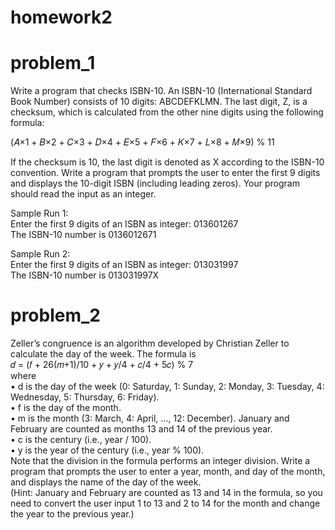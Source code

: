 # homework2

# problem_1

Write a program that checks ISBN-10. An ISBN-10 (International Standard Book Number) consists of 10 digits: ABCDEFKLMN. The last digit, Z, is a checksum, which is calculated from the other nine digits using the following formula:                     

(𝐴×1 + 𝐵×2 + 𝐶×3 + 𝐷×4 + 𝐸×5 + 𝐹×6 + 𝐾×7 + 𝐿×8 + 𝑀×9) % 11                           

If the checksum is 10, the last digit is denoted as X according to the ISBN-10 convention. Write a program that prompts the user to enter the first 9 digits and displays the 10-digit ISBN (including leading zeros). Your program should read the input as an integer.                        

Sample Run 1:             
Enter the first 9 digits of an ISBN as integer: 013601267                 
The ISBN-10 number is 0136012671          

Sample Run 2:                     
Enter the first 9 digits of an ISBN as integer: 013031997                   
The ISBN-10 number is 013031997X                

# problem_2

Zeller’s congruence is an algorithm developed by Christian Zeller to calculate the day of the week. The formula is            
𝑑 = (𝑓 + 26(𝑚+1)/10 + 𝑦 + 𝑦/4 + 𝑐/4 + 5𝑐) % 7              
where             
  • d is the day of the week (0: Saturday, 1: Sunday, 2: Monday, 3: Tuesday, 4: Wednesday, 5: Thursday, 6: Friday).             
  • f is the day of the month.          
  • m is the month (3: March, 4: April, …, 12: December). January and February are counted as months 13 and 14 of the previous year.          
  • c is the century (i.e., year / 100).            
  • y is the year of the century (i.e., year % 100).        
Note that the division in the formula performs an integer division. Write a program that prompts the user to enter a year, month, and day of the month, and displays the name of the day of the week.         
(Hint: January and February are counted as 13 and 14 in the formula, so you need to convert the user input 1 to 13 and 2 to 14 for the month and change the year to the previous year.)         
